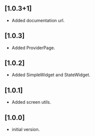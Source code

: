 ## [1.0.3+1]
- Added documentation url.

## [1.0.3]
 - Added ProviderPage.

## [1.0.2]
 - Added SimpleWidget and StateWidget.
## [1.0.1]
 - Added screen utils.

## [1.0.0]
 - initial version.
